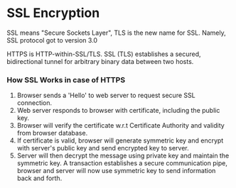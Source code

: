 # SSL Encryption

SSL means "Secure Sockets Layer", TLS is the new name for SSL. Namely, SSL protocol got to version 3.0

HTTPS is HTTP-within-SSL/TLS. SSL \(TLS\) establishes a secured, bidirectional tunnel for arbitrary binary data between two hosts.

### How SSL Works in case of HTTPS

1. Browser sends a 'Hello' to web server to request secure SSL connection.
2. Web server responds to browser with certificate, including the public key.
3. Browser will verify the certificate w.r.t Certificate Authority and validity from browser database.
4. If certificate is valid, browser will generate symmetric key and encrypt with server's public key and send encrypted key to server.
5. Server will then decrypt the message using private key and maintain the symmetric key. A transaction establishes a secure communication pipe, browser and server will now use symmetric key to send information back and forth.

